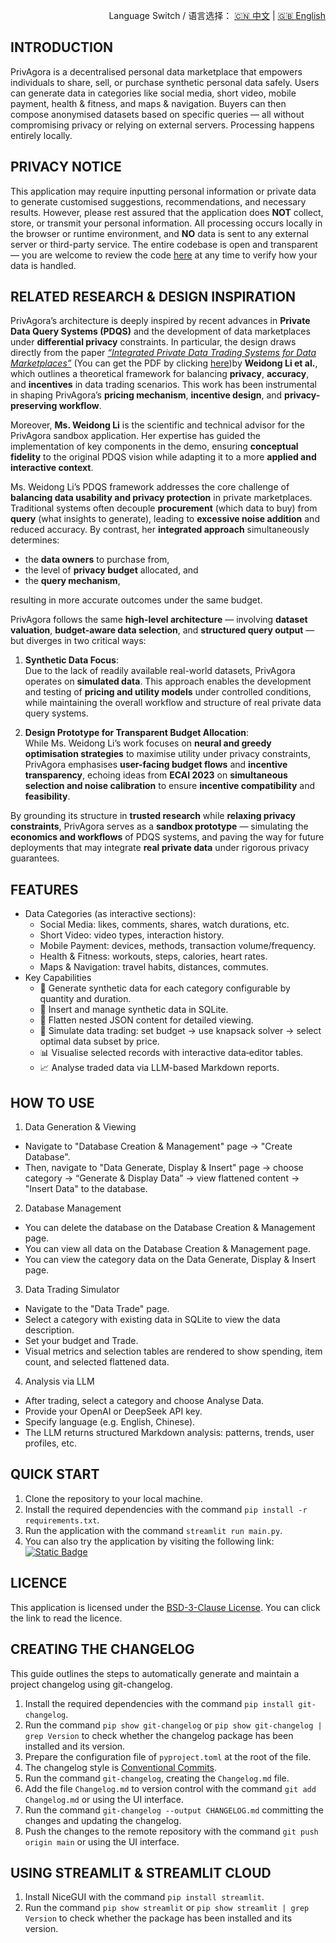 <p align="right">
  Language Switch / 语言选择：
  <a href="./README.zh-CN.md">🇨🇳 中文</a> | <a href="./README.md">🇬🇧 English</a>
</p>

**INTRODUCTION**
---
PrivAgora is a decentralised personal data marketplace that empowers individuals to share, sell, or purchase synthetic
personal data safely. Users can generate data in categories like social media, short video, mobile payment, health &
fitness, and maps & navigation. Buyers can then compose anonymised datasets based on specific queries — all without
compromising privacy or relying on external servers. Processing happens entirely locally.

**PRIVACY NOTICE**
---
This application may require inputting personal information or private data to generate customised suggestions,
recommendations, and necessary results. However, please rest assured that the application does **NOT** collect, store,
or transmit your personal information. All processing occurs locally in the browser or runtime environment, and **NO**
data is sent to any external server or third-party service. The entire codebase is open and transparent — you are
welcome to review the code [here](./) at any time to verify how your data is handled.

**RELATED RESEARCH & DESIGN INSPIRATION**
---
PrivAgora’s architecture is deeply inspired by recent advances in **Private Data Query Systems (PDQS)** and the
development of data marketplaces under **differential privacy** constraints. In particular, the design draws directly
from the paper [_“Integrated Private Data Trading Systems for Data
Marketplaces”_](https://ebooks.iospress.nl/doi/10.3233/FAIA230420) (You can get the PDF by
clicking [here](https://ebooks.iospress.nl/pdf/doi/10.3233/FAIA230420))by **Weidong Li et al.**, which outlines a
theoretical framework for balancing **privacy**, **accuracy**, and **incentives** in data trading scenarios.
This work has been instrumental in shaping PrivAgora’s **pricing mechanism**, **incentive design**, and
**privacy-preserving workflow**.

Moreover, **Ms. Weidong Li** is the scientific and technical advisor for the PrivAgora sandbox application. Her
expertise
has guided the implementation of key components in the demo, ensuring **conceptual fidelity** to the original PDQS
vision while adapting it to a more **applied and interactive context**.

Ms. Weidong Li’s PDQS framework addresses the core challenge of **balancing data usability and privacy protection** in
private marketplaces. Traditional systems often decouple **procurement** (which data to buy) from **query** (what
insights to generate), leading to **excessive noise addition** and reduced accuracy. By contrast, her **integrated
approach** simultaneously determines:

- the **data owners** to purchase from,
- the level of **privacy budget** allocated, and
- the **query mechanism**,

resulting in more accurate outcomes under the same budget.

PrivAgora follows the same **high-level architecture** — involving **dataset valuation**,
**budget-aware data selection**, and **structured query output** — but diverges in two critical ways:

1. **Synthetic Data Focus**:  
   Due to the lack of readily available real-world datasets, PrivAgora operates on **simulated data**. This approach
   enables the development and testing of **pricing and utility models** under controlled conditions, while maintaining
   the overall workflow and structure of real private data query systems.

2. **Design Prototype for Transparent Budget Allocation**:  
   While Ms. Weidong Li’s work focuses on **neural and greedy optimisation strategies** to maximise utility under
   privacy constraints, PrivAgora emphasises **user-facing budget flows** and **incentive transparency**, echoing ideas
   from **ECAI 2023** on **simultaneous selection and noise calibration** to ensure **incentive compatibility** and
   **feasibility**.

By grounding its structure in **trusted research** while **relaxing privacy constraints**, PrivAgora serves as a
**sandbox prototype** — simulating the **economics and workflows** of PDQS systems, and paving the way for future
deployments that may integrate **real private data** under rigorous privacy guarantees.

**FEATURES**
---

- Data Categories (as interactive sections):
    - Social Media: likes, comments, shares, watch durations, etc.
    - Short Video: video types, interaction history.
    - Mobile Payment: devices, methods, transaction volume/frequency.
    - Health & Fitness: workouts, steps, calories, heart rates.
    - Maps & Navigation: travel habits, distances, commutes.
- Key Capabilities
    - 🧪 Generate synthetic data for each category configurable by quantity and duration.
    - 💾 Insert and manage synthetic data in SQLite.
    - 📂 Flatten nested JSON content for detailed viewing.
    - 💸 Simulate data trading: set budget → use knapsack solver → select optimal data subset by price.
    - 📊 Visualise selected records with interactive data‑editor tables.
    - 📈 Analyse traded data via LLM-based Markdown reports.

**HOW TO USE**
---

1. Data Generation & Viewing

- Navigate to "Database Creation & Management" page → "Create Database".
- Then, navigate to "Data Generate, Display & Insert" page → choose category → “Generate & Display Data” → view
  flattened content → "Insert Data" to the database.

2. Database Management

- You can delete the database on the Database Creation & Management page.
- You can view all data on the Database Creation & Management page.
- You can view the category data on the Data Generate, Display & Insert page.

3. Data Trading Simulator

- Navigate to the "Data Trade" page.
- Select a category with existing data in SQLite to view the data description.
- Set your budget and Trade.
- Visual metrics and selection tables are rendered to show spending, item count, and selected flattened data.

4. Analysis via LLM

- After trading, select a category and choose Analyse Data.
- Provide your OpenAI or DeepSeek API key.
- Specify language (e.g. English, Chinese).
- The LLM returns structured Markdown analysis: patterns, trends, user profiles, etc.

**QUICK START**
---

1. Clone the repository to your local machine.
2. Install the required dependencies with the command `pip install -r requirements.txt`.
3. Run the application with the command `streamlit run main.py`.
4. You can also try the application by visiting the following
   link:  
   [![Static Badge](https://img.shields.io/badge/Open%20in%20Streamlit-Daochashao-red?style=for-the-badge&logo=streamlit&labelColor=white)](https://datatrade.streamlit.app/)

**LICENCE**
---
This application is licensed under the [BSD-3-Clause License](LICENSE). You can click the link to read the licence.

**CREATING THE CHANGELOG**
---
This guide outlines the steps to automatically generate and maintain a project changelog using git-changelog.

1. Install the required dependencies with the command `pip install git-changelog`.
2. Run the command `pip show git-changelog` or `pip show git-changelog | grep Version` to check whether the changelog
   package has been installed and its version.
3. Prepare the configuration file of `pyproject.toml` at the root of the file.
4. The changelog style is [Conventional Commits](https://www.conventionalcommits.org/en/v1.0.0/).
5. Run the command `git-changelog`, creating the `Changelog.md` file.
6. Add the file `Changelog.md` to version control with the command `git add Changelog.md` or using the UI interface.
7. Run the command `git-changelog --output CHANGELOG.md` committing the changes and updating the changelog.
8. Push the changes to the remote repository with the command `git push origin main` or using the UI interface.

**USING STREAMLIT & STREAMLIT CLOUD**
---

1. Install NiceGUI with the command `pip install streamlit`.
2. Run the command `pip show streamlit` or `pip show streamlit | grep Version` to check whether the package has been
   installed and its version.